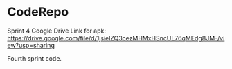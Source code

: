 # CodeRepo



Sprint 4 Google Drive Link for apk: https://drive.google.com/file/d/1jsielZQ3cezMHMxHSncUL76qMEdg8JM-/view?usp=sharing



Fourth sprint code.

